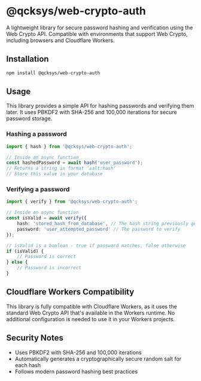 # @qcksys/web-crypto-auth

A lightweight library for secure password hashing and verification using the Web Crypto API. Compatible with
environments that support Web Crypto, including browsers and Cloudflare Workers.

## Installation

```bash
npm install @qcksys/web-crypto-auth
```

## Usage

This library provides a simple API for hashing passwords and verifying them later. It uses PBKDF2 with SHA-256 and
100,000 iterations for secure password storage.

### Hashing a password

```typescript
import { hash } from '@qcksys/web-crypto-auth';

// Inside an async function
const hashedPassword = await hash('user_password');
// Returns a string in format 'salt:hash'
// Store this value in your database
```

### Verifying a password

```typescript
import { verify } from '@qcksys/web-crypto-auth';

// Inside an async function
const isValid = await verify({
    hash: 'stored_hash_from_database', // The hash string previously generated
    password: 'user_attempted_password' // The password to verify
});

// isValid is a boolean - true if password matches, false otherwise
if (isValid) {
    // Password is correct
} else {
    // Password is incorrect
}
```

## Cloudflare Workers Compatibility

This library is fully compatible with Cloudflare Workers, as it uses the standard Web Crypto API that's available in the
Workers runtime. No additional configuration is needed to use it in your Workers projects.

## Security Notes

- Uses PBKDF2 with SHA-256 and 100,000 iterations
- Automatically generates a cryptographically secure random salt for each hash
- Follows modern password hashing best practices
